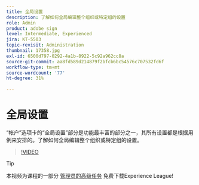 ```yaml
---
title: 全局设置
description: 了解如何全局编辑整个组织或特定组的设置
role: Admin
product: adobe sign
level: Intermediate, Experienced
jira: KT-5503
topic-revisit: Administration
thumbnail: 17358.jpg
exl-id: 6500d797-0292-4a1b-8922-5c92a962cc8a
source-git-commit: aa8fd589d214879f2bfcb6bc54576c707532fd6f
workflow-type: tm+mt
source-wordcount: '77'
ht-degree: 31%

---
```


# 全局设置

“帐户”选项卡的“全局设置”部分是功能最丰富的部分之一，其所有设置都是根据用例来安排的。了解如何全局编辑整个组织或特定组的设置。

>[!VIDEO](https://video.tv.adobe.com/v/3412507?quality=12&learn=on&hidetitle=true)

>[!TIP]
>
>本视频为课程的一部分 [管理员的高级任务](https://experienceleague.adobe.com/?recommended=Sign-A-1-2020.1) 免费下载Experience League!

